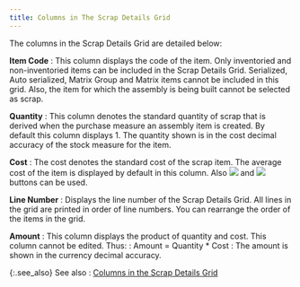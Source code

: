 ```yaml
---
title: Columns in The Scrap Details Grid
---
```



The columns in the Scrap Details  Grid are detailed below:


**Item Code**
: This column displays the code of the item. Only  inventoried and non-inventoried items can be included in the Scrap Details  Grid. Serialized, Auto serialized, Matrix Group and Matrix items cannot  be included in this grid. Also, the item for which the assembly is being  built cannot be selected as scrap.


**Quantity**
: This column denotes the standard quantity of scrap  that is derived when the purchase measure an assembly item is created.  By default this column displays 1. The quantity shown is in the cost decimal  accuracy of the stock measure for the item.


**Cost**
: The cost denotes the standard cost of the scrap  item. The average cost of the item is displayed by default in this column.  Also ![]({{site.mi_baseurl}}/img/mi_up_arrow.gif) and ![]({{site.mi_baseurl}}/img/mi_down_arrow.gif) buttons can be used.


**Line Number**
: Displays the line number of the Scrap Details Grid.  All lines in the grid are printed in order of line numbers. You can rearrange  the order of the items in the grid.


**Amount**
: This column displays the product of quantity and  cost. This column cannot be edited. Thus:
: Amount = Quantity \* Cost
: The amount is shown in the currency decimal accuracy.


{:.see_also}
See also
: [Columns  in the Scrap Details Grid]({{site.mi_baseurl}}/misc/columns_in_the_scrap_details_grid.html)
